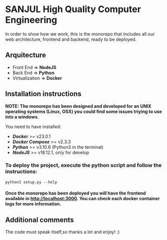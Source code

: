 # SANJUL High Quality Computer Engineering

In order to show how we work, this is the monorepo that includes all our web architecture, frontend and backend, ready to be deployed.

## Arquitecture

- Front End => **NodeJS**
- Back End => **Python**
- Virtualization => **Docker**

## Installation instructions

**NOTE: The monorepo has been designed and developed for an UNIX operating systems (Linux, OSX) you could find some issues triying to use into a windows.**

You need to have installed:

- **_Docker_** >= v23.0.1
- **_Docker Compose_** >= v2.3.3
- **_Python_** >= v3.10.6 (Python3 in the terminal)
- **_NodeJS_** >= v18.12.1, only for develop

### To deploy the project, execute the python script and follow the instructions:

`python3 setup.py --help `

#### Once the monorepo has been deployed you will have the frontend available in [http://localhost:3000](http://localhost:3000). You can check each docker container logs for more information.

## Additional comments

The code must speak itself,so thanks a lot and enjoy! :)
